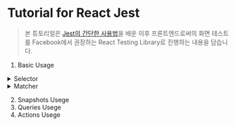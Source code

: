 # Tutorial for React Jest

> 본 튜토리얼은 [Jest의 간단한 사용법](https://github.com/WebchemistGenn/Jest_Tutorial)을 배운 이후 프론트엔드로써의 화면 테스트를 Facebook에서 권장하는 React Testing Library로 진행하는 내용을 담습니다.

1. Basic Usage
<details>
<summary>Selector</summary>
<div>

(`get`|`query`|`find`)ByText - text의 값으로 선택  
(`get`|`query`|`find`)ByLabelText - label의 값으로 선택  
(`get`|`query`|`find`)ByPlaceholderText - placeholder의 값으로 선택  
(`get`|`query`|`find`)ByDisplayValue - 현재 화면에 보이는 내용으로 선택 ( 존재여부로 placeholder와 같은 것은 제외 )  
(`get`|`query`|`find`)ByAltText - alt의 값으로 선택  
(`get`|`query`|`find`)ByTitle - title의 값으로 선택  
(`get`|`query`|`find`)ByRole - role의 값으로 선택  
(`get`|`query`|`find`)ByTestId - testId의 값으로 선택

</div>
</details>

<details>
<summary>Matcher</summary>
<div>

toBeDisabled - test  
toBeEnabled - test  
toBeEmptyDOMElement - test  
toBeInTheDocument - 해당 Component가 Document에 존재하는지 확인
toBeInvalid - test  
toBeRequired - test  
toBeValid - test  
toBeVisible - test  
toContainElement - test  
toContainHTML - test  
toHaveAccessibleDescription - test  
toHaveAccessibleName - test  
toHaveAttribute - test  
toHaveClass - test  
toHaveFocus - test  
toHaveFormValues - test  
toHaveStyle - test  
toHaveTextContent - 해당 Component에 일정한 Text가 존재하는지 확인  
toHaveValue - test  
toHaveDisplayValue - test  
toBeChecked - test  
toBePartiallyChecked - test  
toHaveErrorMessage - test  
toBeEmpty - test  
toBeInTheDOM - test  
toHaveDescription - test

</div>
</details>

2. Snapshots Usege
3. Queries Usege
4. Actions Usege
